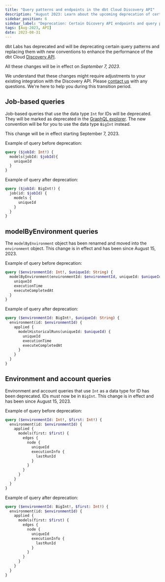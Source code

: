 ```yaml
---
title: "Query patterns and endpoints in the dbt Cloud Discovery API"
description: "August 2023: Learn about the upcoming deprecation of certain endpoints and query patterns in the Discovery API."
sidebar_position: 6
sidebar_label: "Deprecation: Certain Dicovery API endpoints and query patterns"
tags: [Aug-2023, API]
date: 2023-08-31
---
```


dbt Labs has deprecated and will be deprecating certain query patterns and replacing them with new conventions to enhance the performance of the dbt Cloud [Discovery API](/docs/dbt-cloud-apis/discovery-api). 

All these changes will be in effect on _September 7, 2023_. 

We understand that these changes might require adjustments to your existing integration with the Discovery API. Please [contact us](mailto:support@getdbt.com) with any questions. We're here to help you during this transition period.

## Job-based queries

Job-based queries that use the data type `Int` for IDs will be deprecated. They will be marked as deprecated in the [GraphQL explorer](https://metadata.cloud.getdbt.com/graphql). The new convention will be for you to use the data type `BigInt` instead. 

This change will be in effect starting September 7, 2023. 


Example of query before deprecation: 

```graphql
query ($jobId: Int!) {
  models(jobId: $jobId){
    uniqueId
  }
}
```

Example of query after deprecation:

```graphql
query ($jobId: BigInt!) {
  job(id: $jobId) {
    models {
      uniqueId
    }
  }
}
```

## modelByEnvironment queries 

The `modelByEnvironment` object has been renamed and moved into the `environment` object. This change is in effect and has been since August 15, 2023.

Example of query before deprecation: 

```graphql
query ($environmentId: Int!, $uniqueId: String) {
  modelByEnvironment(environmentId: $environmentId, uniqueId: $uniqueId) {
    uniqueId
    executionTime
    executeCompletedAt
  }
}
```

Example of query after deprecation: 

```graphql
query ($environmentId: BigInt!, $uniqueId: String) {
  environment(id: $environmentId) {
    applied {
      modelHistoricalRuns(uniqueId: $uniqueId) {
        uniqueId
        executionTime
        executeCompletedAt
      }
    }
  }
}
```


## Environment and account queries

Environment and account queries that use `Int` as a data type for ID has been deprecated. IDs must now be in `BigInt`. This change is in effect and has been since August 15, 2023.


Example of query before deprecation: 

```graphql
query ($environmentId: Int!, $first: Int!) {
  environment(id: $environmentId) {
    applied {
      models(first: $first) {
        edges {
          node {
            uniqueId
            executionInfo {
              lastRunId
            }
          }
        }
      }
    }
  }
}
```


Example of query after deprecation: 

```graphql
query ($environmentId: BigInt!, $first: Int!) {
  environment(id: $environmentId) {
    applied {
      models(first: $first) {
        edges {
          node {
            uniqueId
            executionInfo {
              lastRunId
            }
          }
        }
      }
    }
  }
}
```


